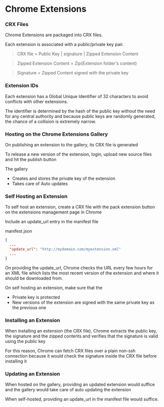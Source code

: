 # Chrome Extensions 

### CRX Files

Chrome Extensions are packaged into CRX files. 

Each extension is associated with a public/private key pair. 

> CRX file = Public Key  |  signature | Zipped Extension Content 
  							
> Zipped Extension Content = Zip(Extension folder's content)

> Signature = Zipped Content signed with the private key


### Extension IDs 

Each extension has a Global Unique Identifier of 32 characters to avoid conflicts with other extensions. 

The identifier is determined by the hash of the public key without the need for any central authority and
because public keys are randomly generated, the chance of a collision is extremely narrow. 


### Hosting on the Chrome Extensions Gallery

On publishing an extension to the gallery, its CRX file is generated 

To release a new version of the extension, login, upload new source files and hit the publish button

The gallery
* Creates and stores the private key of the extension
* Takes care of Auto updates


### Self Hosting an Extension

To self host an extension, create a CRX file with the pack extension button on the extensions management 
page in Chrome 

Include an update_url entry in the manifest file

manifest.json 

```json
{
  ...
  "update_url": "http://mydomain.com/myextension.xml"
  ...
}
```

On providing the update_url, Chrome checks the URL every few hours for an XML file which lists 
the most recent version of the extension and where it should be downloaded from. 

On self hosting an extension, make sure that the
* Private key is protected
* New versions of the extension are signed with the same private key as the previous one


### Installing an Extension 

When installing an extension (the CRX file), Chrome extracts the public key, the signature and the zipped contents 
and verifies that the signature is valid using the public key

For this reason, Chrome can fetch CRX files over a plain non-ssh connection because it would 
check the signature inside the CRX file before installing it


### Updating an Extension

When hosted on the gallery, providing an updated extension would suffice and the gallery would take care of 
auto updating the extension 

When self-hosted, providing an update_url in the manifest file would suffice. 













